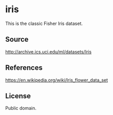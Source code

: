iris
====

This is the classic Fisher Iris dataset.

## Source

http://archive.ics.uci.edu/ml/datasets/Iris

## References

https://en.wikipedia.org/wiki/Iris_flower_data_set

## License

Public domain.